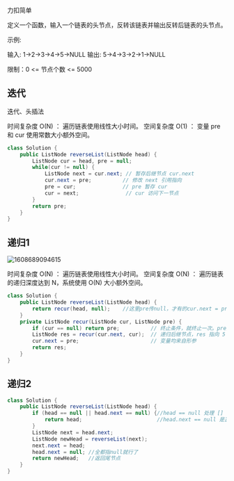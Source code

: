 力扣简单



定义一个函数，输入一个链表的头节点，反转该链表并输出反转后链表的头节点。 



示例:

输入: 1->2->3->4->5->NULL
输出: 5->4->3->2->1->NULL

限制：0 <= 节点个数 <= 5000



## 迭代

迭代、头插法

时间复杂度 O(N) ： 遍历链表使用线性大小时间。
空间复杂度 O(1) ： 变量 pre 和 cur 使用常数大小额外空间。

````java
class Solution {
    public ListNode reverseList(ListNode head) {
        ListNode cur = head, pre = null;
        while(cur != null) {
            ListNode next = cur.next; // 暂存后继节点 cur.next
            cur.next = pre;          // 修改 next 引用指向
            pre = cur;               // pre 暂存 cur
            cur = next;               // cur 访问下一节点
        }
        return pre;
    }
}
````



## 递归1

![1608689094615](F:/项目/Git-md/ZJW-Summary/assets/1608689094615.png)

时间复杂度 O(N) ： 遍历链表使用线性大小时间。
空间复杂度 O(N) ： 遍历链表的递归深度达到 N，系统使用 O(N) 大小额外空间。

````java
class Solution {
    public ListNode reverseList(ListNode head) {
        return recur(head, null);    //这里pre传null，才有的cur.next = pre;统一处理。
    }
    private ListNode recur(ListNode cur, ListNode pre) {
        if (cur == null) return pre;		  // 终止条件，就终止一次。pre是链表尾节点
        ListNode res = recur(cur.next, cur);  // 递归后继节点，res 指向 5
        cur.next = pre;              		  // 变量均来自形参
        return res;                  
    }
}
````

## 递归2

```java
class Solution {
    public ListNode reverseList(ListNode head) {
        if (head == null || head.next == null) {//head == null 处理 []
            return head;						//head.next == null 是正常结束条件。
        }
        ListNode next = head.next;
        ListNode newHead = reverseList(next);
        next.next = head;
        head.next = null; //全都指null就行了
        return newHead;   //返回尾节点
    }
}
```

